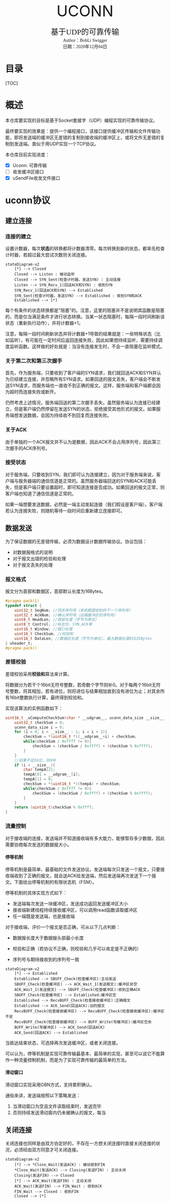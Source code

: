 <p>
	<center><font size=8>UCONN</font></center><br>
	<center><font size=5 face="楷体">基于UDP的可靠传输</font></center>
	<center><font face="楷体">Author：BobLi Swigger</font></center>
	<center><font face="楷体">日期：2020年12月04日</font></center>
</p>


<h1>目录</h1>

[TOC]

# 概述

本仓库要实现的目标是基于Socket套接字（UDP）编程实现的可靠传输协议。

最终要实现的效果是：提供一个编程接口，该接口提供缓冲区传输和文件传输功能，即将发送端的缓冲区无差错的复制到接收端的缓冲区上，或将文件无差错的复制到发送端。类似于用UDP实现一个TCP协议。

本仓库目前实现进度：

- [x] Uconn: 可靠传输
- [ ] 收发缓冲区接口
- [x] uSendFile收发文件接口

# uconn协议

## 建立连接

### 连接的建立

设置计数器，每次**状态**的转换都将计数器清零。每次转换到新的状态，都率先检查计时器，若超过最大尝试次数则关闭连接。

```mermaid
stateDiagram-v2
	[*] --> Closed
	Closed --> Listen : 被动监听
	Closed --> SYN_Sent(检查计时器，发送SYN) : 主动连接
	Listen --> SYN_Recv_1(回送ACK和SYN) : 收到SYN
	SYN_Recv_1(回送ACK和SYN) --> Established
	SYN_Sent(检查计时器，发送SYN) --> Established : 收到SYN和ACK
	Established --> [*]
```

每个有条件的状态转换都是"阻塞"的。注意，这里的阻塞并不是说明其函数是阻塞的，而是仅当满足条件才进行状态转换。当某一状态阻塞时，每隔一段时间刷新该状态（重新执行动作），并将计数器+1。

注意，每隔一段时间刷新状态并将计数器+1导致的结果就是：一些特殊状态（比如监听），有可能在一定时间后返回连接失败，因此如果想持续监听，需要持续调度监听函数。这样做的好处就是：当没有连接发生时，不会一直阻塞在监听模式。

### 关于第二次和第三次握手

首先，作为服务端，只要收到了客户端的SYN请求，我们就回送ACK和SYN并认为已经建立连接，并忽略所有SYN请求。如果回送的报文丢失，客户端会不断发送SYN请求，而服务端也一直收不到正确的报文。这样，服务端和客户端都会因为超时而连接失败或断开。

仍然考虑上述情况，服务端回送的第二次握手丢失，虽然服务端认为连接已经建立，但是客户端仍然停留在发送SYN的状态，拒绝接受其他形式的报文。如果服务端想发送数据，会因为持续收不到回复而连接失败。

### 关于ACK

由于单独的一个ACK报文并不认为是数据，因此ACK不会占用序列号，因此第三次握手的ACK序列号。

### 接受状态

对于服务端，只要收到SYN，我们即可认为连接建立，因为对于服务端来说，客户端与服务器端的通信信道是正常的。虽然服务器端回送的SYN和ACK可能丢失，但是客户端只要设置超时，即可知道连接是否成功。如果回送的报文正常，则客户端也知道了通信信道是正常的。

如果一端想要发送数据，必然是一端主动发起连接（我们假设是客户端）。客户端若认为连接失败，则随机等待一段时间后重新建立连接即可。

## 数据发送

为了保证数据的无差错传输，必须为数据设计数据传输协议。协议包括：

* 对数据报格式的说明
* 对于报文出错的检验和处理
* 对于报文丢失的处理

### 报文格式

报文分为首部和数据区，首部默认长度为16Bytes。

```c
#pragma pack(1)
typedef struct {
    uint32_t SeqNum; //同步序列号（本机期望收到的下一个序列号）
    uint32_t AckNum; //确认序列号（远端缓冲区的序列号）
    uint8_t HeadLen; //首部长度（字节为单位）
    uint8_t Control; //标志位，SYN,ACK等
    uint16_t Window; //窗口长度
    uint16_t CheckSum; //校验和
    uint16_t DataLen; //数据区长度（字节为单位），最大数据长度65535Bytes
} uheader_t;
#pragma pack()
```

### 差错校验

差错校验采用**校验和**算法来计算。

将数据分为若干个16bit无符号整数，若奇数个字节则补0。对于每两个16bit无符号整数，将其相加，若有进位，则将进位与结果相加直到没有进位为止；对其余所有16bit整数执行计算，最终得到校验和。

实现该算法的实例函数如下：

```c
uint16_t _uComputeCheckSum(char * __udgram__, uconn_data_size __size__){
    uint32_t checkSum = 0;
    uconn_data_size i = 0;
    for (i = 0; i < __size__ - 1; i = i + 2){
        checkSum = *(uint16_t *)(__udgram__+i) + checkSum;
        while(checkSum / 0xffff != 0){
            checkSum = (checkSum / 0xffff) + (checkSum % 0xffff);
        }
    }
    //如果不足16位，则补0
    if (i < __size__){
        char tempA[2];
        tempA[0] = __udgram__[i];
        tempA[1] = 0;
        checkSum = *(uint16_t *)(tempA) + checkSum;
        while(checkSum / 0xffff != 0){
            checkSum = (checkSum / 0xffff) + (checkSum % 0xffff);
        }
    }
    return (uint16_t)checkSum % 0xffff;
}
```

### 流量控制

对于接收端的连接，发送端并不知道接收端有多大能力，能够暂存多少数据，因此需要协商每次发送的数据报大小。

#### 停等机制

停等机制是最简单、最基础的文件发送协议。发送端每次只发送一个报文，只要接收端收到了正确的报文，就会送ACK给发送端，然后发送端再次发送下一个报文。下面给出停等机制的有限状态机（FSM）。

停等机制的具体实现方式如下：

* 发送端每次发送一块缓冲区，发送成功返回发送缓冲区大小
* 接收端新建线程持续接收缓冲区，可以调用read函数读取缓冲区
* 任一端既是发送端，也是接收端

对于接收端，评价一个报文是否正确，可从以下几点判断：

* 数据报长度大于数据报头部最小长度

* 校验和正确（若协议不正确，则校验和几乎可以肯定是不正确的）
* 序列号与期待接收到的序列号一致

```mermaid
stateDiagram-v2
	[*] --> Established
	Established --> SBUFF_Check(检查缓冲区):主动发送
	SBUFF_Check(检查缓冲区) --> ACK_Wait_1(发送报文):缓冲区非空
	ACK_Wait_1(发送报文) --> SBUFF_Check(检查缓冲区):收到正确ACK
	SBUFF_Check(检查缓冲区) --> Established:缓冲区空
	Established --> RecvBUFF_Check(检查接收缓冲区):正确报文
	Established --> ACK_Send(回送ACK):旧的报文
	RecvBUFF_Check(检查接收缓冲区) --> RecvBUFF_Check(检查接收缓冲区):缓冲区不足
	RecvBUFF_Check(检查接收缓冲区) --> BUFF_Write(写缓冲区):缓冲区空余
	BUFF_Write(写缓冲区) --> ACK_Send(回送ACK)
	ACK_Send(回送ACK) --> Established
```

当抵达结束状态，可选择再次发送缓冲区，或者关闭连接。

可以认为，停等机制是实现可靠传输最基本、最简单的实现，甚至可以说它不能算作一种流量控制机制，而是为了实现可靠传输的最简单的方法。

#### 滑动窗口

滑动窗口实现采用GBN方式，支持累积确认。

通俗来讲，发送端按照以下策略发送：

1. 当滑动窗口为空且文件读取结束时，发送完毕
2. 否则持续发送滑动窗内仍未被确认的报文，每当

## 关闭连接

关闭连接也同样是由双方协定好的，不存在一方想关闭连接时直接关闭连接的状况，必须经由双方同意才可关闭连接。

```mermaid
stateDiagram-v2
	[*] --> *Close_Wait(发送ACK) : 被动收到FIN
	*Close_Wait(发送ACK) --> Closing(发送FIN) : 主动关闭
	Closing(发送FIN) --> Closed
	[*] --> ACK_Wait(发送FIN) : 主动关闭
	ACK_Wait(发送FIN) --> FIN_Wait : 收到ACK
	FIN_Wait --> Closed : 收到FIN
	Closed --> [*]
```
